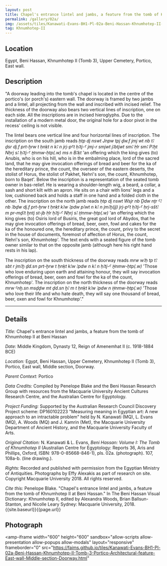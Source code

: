 ```yaml
---
layout: post
title: Chapel's entrance lintel and jambs, a feature from the tomb of Khnumhotep II at Beni Hassan
permalink: /gallery/02a/
img: /assets/tiles/Kanawati-Evans-BH1-Pl-02a-Beni-Hassan-Khnumhotep-II-Tomb-3-Portico-Architectural-feature-East-wall-Middle-section-Doorway.dzi
tag: Khnumhotep-II
---
```


## Location

Egypt, Beni Hassan, Khnumhotep II (Tomb 3), Upper Cemetery, Portico, East wall.

## Description

"A doorway leading into the tomb's chapel is located in the centre of the portico's (or porch's) eastern wall. The doorway is framed by two jambs and a lintel, all projecting from the wall and inscribed with incised relief. The thickness of the doorway also bears two vertical lines of inscription, one on each side. All the inscriptions are in incised hieroglyphs. Due to the installation of a modern metal door, the original hole for a door pivot in the recess' ceiling is not visible.

The lintel bears one vertical line and four horizontal lines of inscription. The inscription on the south jamb reads *ḥtp dj nswt Jnpw tpj ḏw.f jmj wt nb tꜢ ḏsr dj.f prt-ḫrw t ḥnḳt n kꜢ n jrj-pꜤt ḥꜢtj-Ꜥ jmj-r smjwt jꜢbtjwt smꜢ Ḥr smꜢ PꜢḫt Nḥrj sꜢ ḥꜢtj-Ꜥ H̱nmw-ḥtp(.w) ms n BꜢḳt* 'an offering which the king gives (to) Anubis, who is on his hill, who is in the embalming place, lord of the sacred land, that he may give invocation offerings of bread and beer for the ka of the hereditary prince, the count, the overseer of the eastern deserts, the stolist of Horus, the stolist of Pakhet, Nehri's son, the count, Khnumhotep, born to Baqet'. Below the inscription is a representation of the seated tomb owner in bas-relief. He is wearing a shoulder-length wig, a beard, a collar, a sash and short kilt with an apron. He sits on a chair with lions' legs and a low, cushioned back and holds a staff in one hand and a folded cloth in the other. The inscription on the north jamb reads *ḥtp dj nswt Wsjr nb Ḏdw nṯr ꜤꜢ nb Ꜣbḏw dj.f prt-ḫrw t ḥnḳt kꜢw Ꜣpdw pꜢwt n kꜢ n jmꜢḫ(jj) jrj-pꜤt ḥꜢtj-Ꜥ ḥrj-sštꜢ m pr-mḏꜢt ḫntj st-jb Ḥr ḥꜢtj-Ꜥ Nḥrj sꜢ H̱nmw-ḥtp(.w)* 'an offering which the king gives (to) Osiris lord of Busiris, the great god lord of Abydos, that he may give invocation offerings of bread, beer, oxen, fowl and cakes for the ka of the honoured one, the hereditary prince, the count, privy to the secret in the house of documents, foremost of affection of Horus, the count, Nehri's son, Khnumhotep'. The text ends with a seated figure of the tomb owner similar to that on the opposite jamb (although here his right hand rests in his lap).

The inscription on the south thickness of the doorway reads *mrw wꜢḥ tp tꜢ sbt r jmꜢḫ ḏd.sn prt-ḫrw t ḥnḳt kꜢw Ꜣpdw n kꜢ n ḥꜢtj-Ꜥ H̱nmw-ḥtp(.w)* 'Those who love enduring upon earth and attaining honour, they will say invocation offerings of bread, beer, oxen and fowl for the ka of the count, Khnumhotep'. The inscription on the north thickness of the doorway reads *mrw Ꜥnḫ.sn msḏḏw mt ḏd.sn ḫꜢ m t ḥnḳt kꜢw Ꜣpdw n H̱nmw-ḥtp(.w)* 'Those who love their life and who hate death, they will say one thousand of bread, beer, oxen and fowl for Khnumhotep'."



<hr/>

## Details

*Title:* Chapel's entrance lintel and jambs, a feature from the tomb of Khnumhotep II at Beni Hassan

*Date:* Middle Kingdom, Dynasty 12, Reign of Amenemhat II (c. 1918-1884 BCE)

*Location:* Egypt, Beni Hassan, Upper Cemetery, Khnumhotep II (Tomb 3), Portico, East wall, Middle section, Doorway.

*Parent Context:* Portico

*Data Credits:* Compiled by Penelope Blake and the Beni Hassan Research Group with resources from the Macquarie University Ancient Cultures Research Centre, and the Australian Centre for Egyptology.

*Project Funding:* Supported by the Australian Research Council Discovery Project scheme: DP160102223 "Measuring meaning in Egyptian art: A new approach to an intractable problem" held by N. Kanawati (MQ), L. Evans (MQ), A. Woods (MQ) and J. Kamrin (Met), the Macquarie University Department of Ancient History, and the Macquarie University Faculty of Arts.

*Original Citation:* N. Kanawati & L. Evans, *Beni Hassan: Volume I: The Tomb of Khnumhotep II* (Australian Centre for Egyptology: Reports 36, Aris and Phillips, Oxford, ISBN: 978-0-85668-846-1), pls. 02a. (photograph). 107, 108a-b. (line drawing.).

*Rights:* Recorded and published with permission from the Egyptian Ministry of Antiquities. Photographs by Effy Alexakis as part of research on site. Copyright Macquarie University 2018. All rights reserved.

*Cite this:* Penelope Blake. "Chapel's entrance lintel and jambs, a feature from the tomb of Khnumhotep II at Beni Hassan." In The Beni Hassan Visual Dictionary: Khnumhotep II, edited by Alexandra Woods, Brian Ballsun-Stanton, and Nicolle Leary Sydney: Macquarie University, 2018. {{site.baseurl}}{{page.url}}

## Photograph

<amp-iframe width="600" height="600"
sandbox="allow-scripts allow-presentation allow-popups allow-modals"
layout="responsive"
frameborder="0"
src="https://faims.github.io/tiles/Kanawati-Evans-BH1-Pl-02a-Beni-Hassan-Khnumhotep-II-Tomb-3-Portico-Architectural-feature-East-wall-Middle-section-Doorway.html"
>
</amp-iframe>

<!-- src="https://tiles.benihassan.com/Kanawati-Evans-BH1-Pl-02a-Beni-Hassan-Khnumhotep-II-Tomb-3-Portico-Architectural-feature-East-wall-Middle-section-Doorway.html" -->